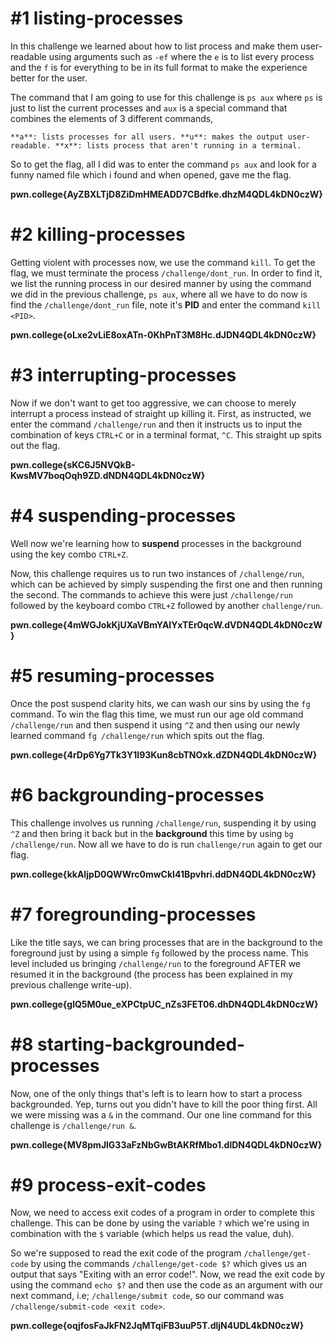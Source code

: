 # #1 listing-processes

In this challenge we learned about how to list process and make them user-readable using arguments such as `-ef` where the `e` is to list every process and the `f` is for everything to be in its full format to make the experience better for the user. 

The command that I am going to use for this challenge is `ps aux` where `ps` is just to list the current processes and `aux` is a special command that combines the elements of 3 different commands, 

`**a**: lists processes for all users.
**u**: makes the output user-readable.
**x**: lists process that aren't running in a terminal.`

So to get the flag, all I did was to enter the command `ps aux` and look for a funny named file which i found and when opened, gave me the flag.

**pwn.college{AyZBXLTjD8ZiDmHMEADD7CBdfke.dhzM4QDL4kDN0czW}**

# #2 killing-processes


Getting violent with processes now, we use the command `kill`. To get the flag, we must terminate the process `/challenge/dont_run`. In order to find it, we list the running process in our desired manner by using the command we did in the previous challenge, `ps aux`, where all we have to do now is find the `/challenge/dont_run` file, note it's **PID** and enter the command `kill <PID>`.

**pwn.college{oLxe2vLiE8oxATn-0KhPnT3M8Hc.dJDN4QDL4kDN0czW}**

# #3 interrupting-processes

Now if we don't want to get too aggressive, we can choose to merely interrupt a process instead of straight up killing it. First, as instructed, we enter the command `/challenge/run` and then it instructs us to input the combination of keys `CTRL+C` or in a terminal format, `^C`. This straight up spits out the flag.

**pwn.college{sKC6J5NVQkB-KwsMV7boqOqh9ZD.dNDN4QDL4kDN0czW}**  


# #4 suspending-processes

Well now we're learning how to **suspend** processes in the background using the key combo `CTRL+Z`.

Now, this challenge requires us to run two instances of `/challenge/run`, which can be achieved by simply suspending the first one and then running the second. The commands to achieve this were just `/challenge/run` followed by the keyboard combo `CTRL+Z` followed by another `challenge/run`.

**pwn.college{4mWGJokKjUXaVBmYAlYxTEr0qcW.dVDN4QDL4kDN0czW}**

# #5 resuming-processes

Once the post suspend clarity hits, we can wash our sins by using the `fg` command. To win the flag this time, we must run our age old command `/challenge/run` and then suspend it using `^Z` and then using our newly learned command `fg /challenge/run` which spits out the flag. 

**pwn.college{4rDp6Yg7Tk3Y1I93Kun8cbTNOxk.dZDN4QDL4kDN0czW}**

# #6 backgrounding-processes

This challenge involves us running `/challenge/run`, suspending it by using `^Z` and then bring it back but in the **background** this time by using `bg /challenge/run`. Now all we have to do is run `challenge/run` again to get our flag.

**pwn.college{kkAIjpD0QWWrc0mwCkI41Bpvhri.ddDN4QDL4kDN0czW}**
# #7 foregrounding-processes

Like the title says, we can bring processes that are in the background to the foreground just by using a simple `fg` followed by the process name. This level included us bringing `/challenge/run` to the foreground AFTER we resumed it in the background (the process has been explained in my previous challenge write-up).

**pwn.college{glQ5M0ue_eXPCtpUC_nZs3FET06.dhDN4QDL4kDN0czW}**

# #8 starting-backgrounded-processes

Now, one of the only things that's left is to learn how to start a process backgrounded. Yep, turns out you didn't have to kill the poor thing first. All we were missing was a `&` in the command. Our one line command for this challenge is `/challenge/run &`.

**pwn.college{MV8pmJlG33aFzNbGwBtAKRfMbo1.dlDN4QDL4kDN0czW}**

# #9 process-exit-codes

Now, we need to access exit codes of a program in order to complete this challenge. This can be done by using the variable `?` which we're using in combination with the `$` variable (which helps us read the value, duh).

 So we're supposed to read the exit code of the program `/challenge/get-code` by using the commands `/challenge/get-code $?` which gives us an output that says "Exiting with an error code!". Now, we read the exit code by using the command `echo $?` and then use the code as an argument with our next command, i.e; `/challenge/submit code`, so our command was `/challenge/submit-code <exit code>`.
 
**pwn.college{oqjfosFaJkFN2JqMTqiFB3uuP5T.dljN4UDL4kDN0czW}**
